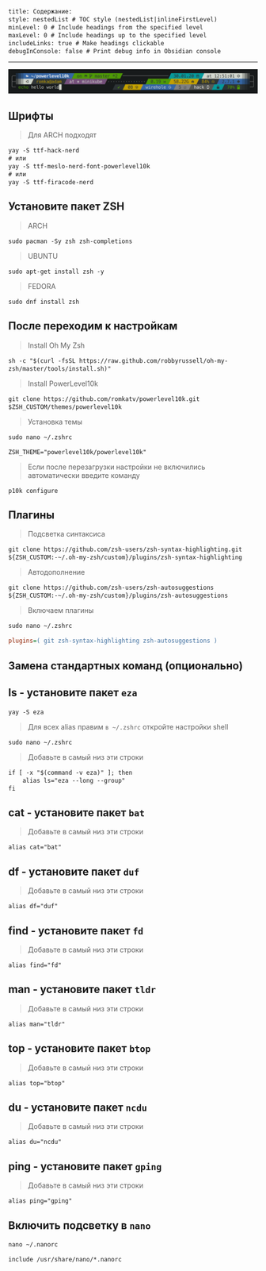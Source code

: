 ```table-of-contents
title: Содержание:
style: nestedList # TOC style (nestedList|inlineFirstLevel)
minLevel: 0 # Include headings from the specified level
maxLevel: 0 # Include headings up to the specified level
includeLinks: true # Make headings clickable
debugInConsole: false # Print debug info in Obsidian console
```
---

![|800](/Media/ZSH/image_1.png)
## Шрифты

>Для ARCH подходят
```shell
yay -S ttf-hack-nerd
# или
yay -S ttf-meslo-nerd-font-powerlevel10k
# или
yay -S ttf-firacode-nerd
```
## Установите пакет ZSH

> ARCH 
```shell
sudo pacman -Sy zsh zsh-completions
```

>UBUNTU 
```shell
sudo apt-get install zsh -y
```

>FEDORA
```shell
sudo dnf install zsh
```
## После переходим к настройкам

>Install Oh My Zsh
```shell
sh -c "$(curl -fsSL https://raw.github.com/robbyrussell/oh-my-zsh/master/tools/install.sh)"
```

> Install PowerLevel10k
```shell
git clone https://github.com/romkatv/powerlevel10k.git $ZSH_CUSTOM/themes/powerlevel10k
```

>Установка темы
```shell
sudo nano ~/.zshrc
```

```shell
ZSH_THEME="powerlevel10k/powerlevel10k"
```

> Если после перезагрузки настройки не включились автоматически введите команду
```shell
p10k configure
```
## Плагины

> Подсветка синтаксиса
```shell
git clone https://github.com/zsh-users/zsh-syntax-highlighting.git ${ZSH_CUSTOM:-~/.oh-my-zsh/custom}/plugins/zsh-syntax-highlighting
```

> Автодополнение
```shell
git clone https://github.com/zsh-users/zsh-autosuggestions ${ZSH_CUSTOM:-~/.oh-my-zsh/custom}/plugins/zsh-autosuggestions
```

> Включаем плагины
```shell
sudo nano ~/.zshrc
```

```ini
plugins=( git zsh-syntax-highlighting zsh-autosuggestions )
```
## Замена стандартных команд (опционально)

## ls - установите пакет `eza`
```shell
yay -S eza
```

>Для всех alias правим `в ~/.zshrc` откройте настройки shell
```shell
sudo nano ~/.zshrc
```

>Добавьте в самый низ эти строки
```shell
if [ -x "$(command -v eza)" ]; then
    alias ls="eza --long --group"
fi
```
## cat - установите пакет `bat`

>Добавьте в самый низ эти строки
```shell
alias cat="bat"
```
## df - установите пакет `duf`

>Добавьте в самый низ эти строки
```shell
alias df="duf"
```
## find - установите пакет `fd`

>Добавьте в самый низ эти строки
```shell
alias find="fd"
```
## man - установите пакет `tldr`

>Добавьте в самый низ эти строки
```shell
alias man="tldr"
```
## top - установите пакет `btop`

>Добавьте в самый низ эти строки
```shell
alias top="btop"
```
## du - установите пакет `ncdu`

>Добавьте в самый низ эти строки
```shell
alias du="ncdu"
```
## ping - установите пакет `gping`

>Добавьте в самый низ эти строки
```shell
alias ping="gping"
```
## Включить подсветку в `nano`

```shell
nano ~/.nanorc
```

```shell
include /usr/share/nano/*.nanorc
```
